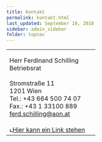 ```yaml
---
title: Kontakt
permalink: kontakt.html
last_updated: September 10, 2018
sidebar: admin_sidebar
folder: topnav
---
```


<table cellpadding="0" cellspacing="0" border="0" summary="">
 <tbody><tr>
  
  <td valign="top" class="lauftext" width="217">
   
   <span class="kontaktname">Herr Ferdinand Schilling </span><br>
   <span class="kontaktfunktion">Betriebsrat</span><br>
   <br>Stromstraße 11<br>
   1201 Wien
   <br>Tel.: +43 664 500 74 07
   <br>Fax.: +43 1 33100 889
   <br><a href="mailto:ferd.schilling@aon.at" class="kontaktemail">ferd.schilling@aon.at</a>
  </td>
 </tr> 
 <tr>
  <td colspan="2" class="lauftext"><a target="_blank" href="http://www.hierstehteinlink.at" class="quick_nav_bold"><img alt="Hier kann ein Link stehen" src="https://br-richard.github.io/images/symbols/contentarrow.gif" width="8" height="11" border="0">Hier kann ein Link stehen</a></td>
 </tr>
</tbody></table>

